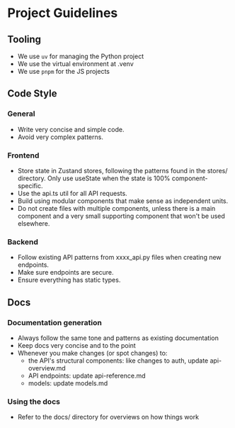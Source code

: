 # Project Guidelines

## Tooling

- We use `uv` for managing the Python project
- We use the virtual environment at .venv
- We use `pnpm` for the JS projects

## Code Style

### General

- Write very concise and simple code. 
- Avoid very complex patterns.

### Frontend

- Store state in Zustand stores, following the patterns found in the stores/ directory. Only use useState when the state is 100% component-specific.
- Use the api.ts util for all API requests.
- Build using modular components that make sense as independent units. 
- Do not create files with multiple components, unless there is a main component and a very small supporting component that won't be used elsewhere.

### Backend

- Follow existing API patterns from xxxx_api.py files when creating new endpoints.
- Make sure endpoints are secure.
- Ensure everything has static types.


## Docs

### Documentation generation

- Always follow the same tone and patterns as existing documentation
- Keep docs very concise and to the point
- Whenever you make changes (or spot changes) to:
    - the API's structural components: like changes to auth, update api-overview.md
    - API endpoints: update api-reference.md
    - models: update models.md

### Using the docs

- Refer to the docs/ directory for overviews on how things work